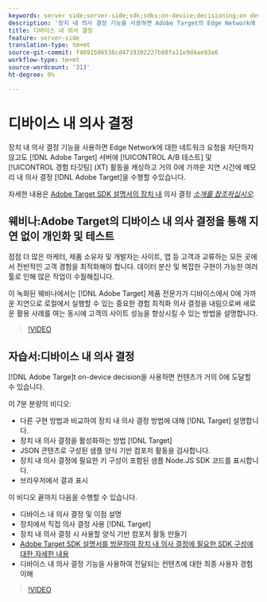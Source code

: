 ```yaml
---
keywords: server side;server-side;sdk;sdks;on-device;decisioning;on device;ondevice;zero latency;latency;near-zero;node.js
description: '장치 내 의사 결정 기능을 사용하면 Adobe Target의 Edge Network에 대한 네트워크 요청을 차단하지 않고도 서버에 Adobe Target A/B 및 XT(Experience Targeting) 활동을 캐시하고 0에 가까운 지연으로 메모리 내 의사 결정을 수행할 수 있습니다. '
title: 디바이스 내 의사 결정
feature: server-side
translation-type: tm+mt
source-git-commit: f4091506538cd4719302227b88fa11e9d4ae93a6
workflow-type: tm+mt
source-wordcount: '313'
ht-degree: 0%

---
```



# 디바이스 내 의사 결정

장치 내 의사 결정 기능을 사용하면 Edge Network에 대한 네트워크 요청을 차단하지 않고도 [!DNL Adobe Target] 서버에 [!UICONTROL A/B 테스트] 및 [!UICONTROL 경험 타깃팅] (XT) 활동을 캐싱하고 거의 0에 가까운 지연 시간에 메모리 내 의사 결정 [!DNL Adobe Target]을 수행할 수있습니다.

자세한 내용은 [Adobe Target SDK 설명서의 장치 내](https://adobetarget-sdks.gitbook.io/docs/on-device-decisioning/introduction-to-on-device-decisioning) 의사 결정 *[소개를 참조하십시오](https://adobetarget-sdks.gitbook.io/docs/)*.

## 웨비나:Adobe Target의 디바이스 내 의사 결정을 통해 지연 없이 개인화 및 테스트

점점 더 많은 마케터, 제품 소유자 및 개발자는 사이트, 앱 등 고객과 교류하는 모든 곳에서 전반적인 고객 경험을 최적화해야 합니다. 데이터 분산 및 복잡한 구현이 가능한 여러 툴로 인해 많은 작업이 수월해집니다.

이 녹화된 웨비나에서는 [!DNL Adobe Target] 제품 전문가가 디바이스에서 0에 가까운 지연으로 로컬에서 실행할 수 있는 중요한 경험 최적화 의사 결정을 내림으로써 새로운 활용 사례를 여는 동시에 고객의 사이트 성능을 향상시킬 수 있는 방법을 설명합니다.

>[!VIDEO](https://video.tv.adobe.com/v/328148)

## 자습서:디바이스 내 의사 결정

[!DNL Adobe Targe]t on-device decision을 사용하면 컨텐츠가 거의 0에 도달할 수 있습니다.

이 7분 분량의 비디오:

* 다른 구현 방법과 비교하여 장치 내 의사 결정 방법에 대해 [!DNL Target] 설명합니다.
* 장치 내 의사 결정을 활성화하는 방법 [!DNL Target]
* JSON 콘텐츠로 구성된 샘플 양식 기반 컴포저 활동을 검사합니다.
* 장치 내 의사 결정에 필요한 키 구성이 포함된 샘플 Node.JS SDK 코드를 표시합니다.
* 브라우저에서 결과 표시

이 비디오 끝까지 다음을 수행할 수 있습니다.

* 디바이스 내 의사 결정 및 이점 설명
* 장치에서 직접 의사 결정 사용 [!DNL Target]
* 장치 내 의사 결정 시 사용할 양식 기반 컴포저 활동 만들기
* [Adobe Target SDK 설명서를 방문하여 장치 내 의사 결정에 필요한 SDK 구성에 대한 자세한 내용](https://adobetarget-sdks.gitbook.io/docs/on-device-decisioning/introduction-to-on-device-decisioning)
* 디바이스 내 의사 결정 기능을 사용하여 전달되는 컨텐츠에 대한 최종 사용자 경험 이해

>[!VIDEO](https://video.tv.adobe.com/v/329032)